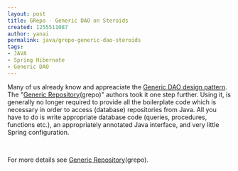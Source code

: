 ```yaml
---
layout: post
title: GRepo - Generic DAO on Steroids
created: 1255511087
author: yanai
permalink: java/grepo-generic-dao-steroids
tags:
- JAVA
- Spring Hibernate
- Generic DAO
---
```

<p>Many of us already know and appreaciate the <a href="https://www.hibernate.org/328.html">Generic DAO design pattern</a>. The &quot;<a href="http://grepo.codehaus.org/index.html">Generic Repository</a>(grepo)&quot; authors took it one step further. Using it, is generally no longer required to provide all the boilerplate code which is necessary in order to access (database) repositories from Java. All you have to do is write appropriate database code (queries, procedures, functions etc.), an appropriately annotated Java interface, and very little Spring configuration.</p>
<p>&nbsp;</p>
<p>For more details see <a href="http://grepo.codehaus.org/index.html">Generic Repository</a>(grepo).</p>
